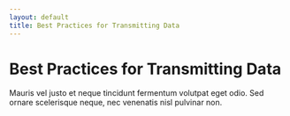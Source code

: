 ```yaml
---
layout: default
title: Best Practices for Transmitting Data
---
```


# Best Practices for Transmitting Data

Mauris vel justo et neque tincidunt fermentum volutpat eget odio. Sed ornare scelerisque neque, nec venenatis nisl pulvinar non.